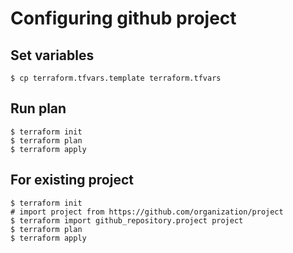 # Configuring github project

## Set variables

```console
$ cp terraform.tfvars.template terraform.tfvars
```

## Run plan

```console
$ terraform init
$ terraform plan
$ terraform apply
```

## For existing project

```console
$ terraform init
# import project from https://github.com/organization/project
$ terraform import github_repository.project project
$ terraform plan
$ terraform apply
```
